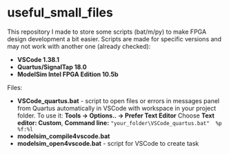 # useful_small_files

This repository I made to store some scripts (bat/m/py) to make FPGA design development a bit easier.
Scripts are made for specific versions and may not work with another one (already checked):
+ **VSCode 1.38.1**
+ **Quartus/SignalTap 18.0**
+ **ModelSim Intel FPGA Edition 10.5b**


Files:
+ **VSCode_quartus.bat** - script to open files or errors in messages panel from Quartus automatically in VSCode with workspace in your project folder. To use it: **Tools -> Options.. -> Prefer Text Editor** Choose **Text editor: Custom**, **Command line:** `"your_folder\VSCode_quartus.bat"  %p %f:%l`
+ **modelsim_compile4vscode.bat**
+ **modelsim_open4vscode.bat** - script for VSCode to create task
